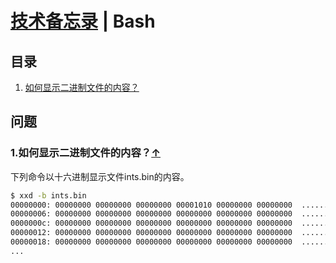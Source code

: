 # [技术备忘录](../README.md) | Bash
## 目录
  1. [如何显示二进制文件的内容？](#cat-bin-file)

  
## 问题
### 1.如何显示二进制文件的内容？<a name="cat-bin-file"></a>[↑](#top) 
下列命令以十六进制显示文件ints.bin的内容。
```bash
$ xxd -b ints.bin
00000000: 00000000 00000000 00000000 00001010 00000000 00000000  ......
00000006: 00000000 00000000 00000000 00000000 00000000 00000000  ......
0000000c: 00000000 00000000 00000000 00000000 00000000 00000000  ......
00000012: 00000000 00000000 00000000 00000000 00000000 00000000  ......
00000018: 00000000 00000000 00000000 00000000 00000000 00000000  ......
...
```

